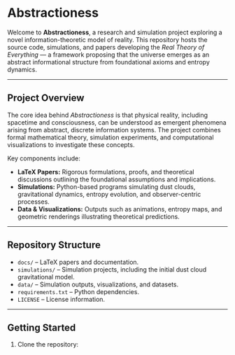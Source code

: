 # Abstractioness

Welcome to **Abstractioness**, a research and simulation project exploring a novel information-theoretic model of reality. This repository hosts the source code, simulations, and papers developing the *Real Theory of Everything* — a framework proposing that the universe emerges as an abstract informational structure from foundational axioms and entropy dynamics. 

---

## Project Overview

The core idea behind *Abstractioness* is that physical reality, including spacetime and consciousness, can be understood as emergent phenomena arising from abstract, discrete information systems. The project combines formal mathematical theory, simulation experiments, and computational visualizations to investigate these concepts.

Key components include:

- **LaTeX Papers:** Rigorous formulations, proofs, and theoretical discussions outlining the foundational assumptions and implications.
- **Simulations:** Python-based programs simulating dust clouds, gravitational dynamics, entropy evolution, and observer-centric processes.
- **Data & Visualizations:** Outputs such as animations, entropy maps, and geometric renderings illustrating theoretical predictions.

---

## Repository Structure

- `docs/` – LaTeX papers and documentation.
- `simulations/` – Simulation projects, including the initial dust cloud gravitational model.
- `data/` – Simulation outputs, visualizations, and datasets.
- `requirements.txt` – Python dependencies.
- `LICENSE` – License information.

---

## Getting Started

1. Clone the repository:
